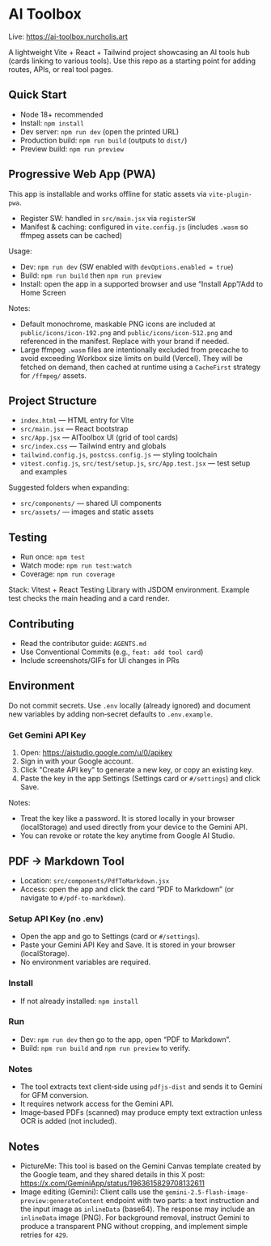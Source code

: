 # AI Toolbox

Live: https://ai-toolbox.nurcholis.art

A lightweight Vite + React + Tailwind project showcasing an AI tools hub (cards linking to various tools). Use this repo as a starting point for adding routes, APIs, or real tool pages.

## Quick Start
- Node 18+ recommended
- Install: `npm install`
- Dev server: `npm run dev` (open the printed URL)
- Production build: `npm run build` (outputs to `dist/`)
- Preview build: `npm run preview`

## Progressive Web App (PWA)
This app is installable and works offline for static assets via `vite-plugin-pwa`.

- Register SW: handled in `src/main.jsx` via `registerSW`
- Manifest & caching: configured in `vite.config.js` (includes `.wasm` so ffmpeg assets can be cached)

Usage:
- Dev: `npm run dev` (SW enabled with `devOptions.enabled = true`)
- Build: `npm run build` then `npm run preview`
- Install: open the app in a supported browser and use “Install App”/Add to Home Screen

Notes:
- Default monochrome, maskable PNG icons are included at `public/icons/icon-192.png` and `public/icons/icon-512.png` and referenced in the manifest. Replace with your brand if needed.
- Large ffmpeg `.wasm` files are intentionally excluded from precache to avoid exceeding Workbox size limits on build (Vercel). They will be fetched on demand, then cached at runtime using a `CacheFirst` strategy for `/ffmpeg/` assets.

## Project Structure
- `index.html` — HTML entry for Vite
- `src/main.jsx` — React bootstrap
- `src/App.jsx` — AIToolbox UI (grid of tool cards)
- `src/index.css` — Tailwind entry and globals
- `tailwind.config.js`, `postcss.config.js` — styling toolchain
- `vitest.config.js`, `src/test/setup.js`, `src/App.test.jsx` — test setup and examples

Suggested folders when expanding:
- `src/components/` — shared UI components
- `src/assets/` — images and static assets

## Testing
- Run once: `npm test`
- Watch mode: `npm run test:watch`
- Coverage: `npm run coverage`

Stack: Vitest + React Testing Library with JSDOM environment. Example test checks the main heading and a card render.

## Contributing
- Read the contributor guide: `AGENTS.md`
- Use Conventional Commits (e.g., `feat: add tool card`)
- Include screenshots/GIFs for UI changes in PRs

## Environment
Do not commit secrets. Use `.env` locally (already ignored) and document new variables by adding non‑secret defaults to `.env.example`.

### Get Gemini API Key
1. Open: https://aistudio.google.com/u/0/apikey
2. Sign in with your Google account.
3. Click "Create API key" to generate a new key, or copy an existing key.
4. Paste the key in the app Settings (Settings card or `#/settings`) and click Save.

Notes:
- Treat the key like a password. It is stored locally in your browser (localStorage) and used directly from your device to the Gemini API.
- You can revoke or rotate the key anytime from Google AI Studio.

## PDF → Markdown Tool
- Location: `src/components/PdfToMarkdown.jsx`
- Access: open the app and click the card “PDF to Markdown” (or navigate to `#/pdf-to-markdown`).

### Setup API Key (no .env)
- Open the app and go to Settings (card or `#/settings`).
- Paste your Gemini API Key and Save. It is stored in your browser (localStorage).
- No environment variables are required.

### Install
- If not already installed: `npm install`

### Run
- Dev: `npm run dev` then go to the app, open “PDF to Markdown”.
- Build: `npm run build` and `npm run preview` to verify.

### Notes
- The tool extracts text client‑side using `pdfjs-dist` and sends it to Gemini for GFM conversion.
- It requires network access for the Gemini API.
- Image‑based PDFs (scanned) may produce empty text extraction unless OCR is added (not included).

## Notes
- PictureMe: This tool is based on the Gemini Canvas template created by the Google team, and they shared details in this X post: https://x.com/GeminiApp/status/1963615829708132611
 - Image editing (Gemini): Client calls use the `gemini-2.5-flash-image-preview:generateContent` endpoint with two parts: a text instruction and the input image as `inlineData` (base64). The response may include an `inlineData` image (PNG). For background removal, instruct Gemini to produce a transparent PNG without cropping, and implement simple retries for `429`.
